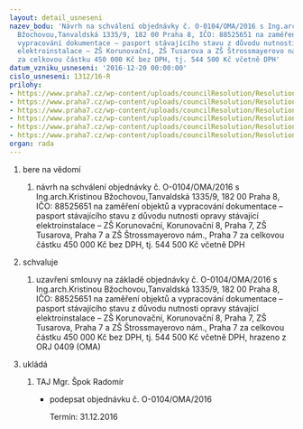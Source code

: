```yaml
---
layout: detail_usneseni
nazev_bodu: 'Návrh na schválení objednávky č. O-0104/OMA/2016 s Ing.arch.Kristinou
  Bžochovou,Tanvaldská 1335/9, 182 00 Praha 8, IČO: 88525651 na zaměření objektů a
  vypracování dokumentace – pasport stávajícího stavu z důvodu nutnosti opravy stávající
  elektroinstalace – ZŠ Korunovační, ZŠ Tusarova a ZŠ Štrossmayerovo nám., Praha 7
  za celkovou částku 450 000 Kč bez DPH, tj. 544 500 Kč včetně DPH'
datum_vzniku_usneseni: '2016-12-20 00:00:00'
cislo_usneseni: 1312/16-R
prilohy:
- https://www.praha7.cz/wp-content/uploads/councilResolution/Resolutions/27507/export/1duvodovazprava~149446.docx
- https://www.praha7.cz/wp-content/uploads/councilResolution/Resolutions/27507/export/2objednavkazamereniskolFINAL~149445.rtf
- https://www.praha7.cz/wp-content/uploads/councilResolution/Resolutions/27507/export/3OBJEDNAVKY_PD_PRILOHAc1~149444.doc
- https://www.praha7.cz/wp-content/uploads/councilResolution/Resolutions/27507/export/4Prilohac2objednavkyNabidkaBzochovapasportskoly~149443.pdf
- https://www.praha7.cz/wp-content/uploads/councilResolution/Resolutions/27507/export/5vypisARESIngarchKristinaBzochova~149442.htm
- https://www.praha7.cz/wp-content/uploads/councilResolution/Resolutions/27507/export/export~297025.pdf
organ: rada
---
```

<ol id="urzList" class="urzList_view"><li id="" class="urzClass1"><span name="1">bere na vědomí</span><ol class="urzOlClass"><li style="text-align: left;" id="" class="urzClass2"><span><p>návrh na schválení objednávky č.&nbsp;O-0104/OMA/2016 s Ing.arch.Kristinou Bžochovou,Tanvaldská 1335/9, 182 00 Praha 8, IČO: 88525651 na zaměření objektů a vypracování dokumentace – pasport stávajícího stavu z důvodu nutnosti opravy stávající elektroinstalace – ZŠ Korunovační, Korunovační 8, Praha 7, ZŠ Tusarova, Praha 7 a ZŠ Štrossmayerovo nám., Praha 7 za celkovou částku 450 000 Kč bez DPH, tj. 544 500 Kč včetně DPH</p></span></li></ol></li><li id="" class="urzClass1"><span name="24">schvaluje</span><ol class="urzOlClass"><li style="text-align: left;" id="" class="urzClass2"><span><p>uzavření smlouvy na základě objednávky č.&nbsp;O-0104/OMA/2016 s Ing.arch.Kristinou Bžochovou,Tanvaldská 1335/9, 182 00 Praha 8, IČO: 88525651 na zaměření objektů a vypracování dokumentace – pasport stávajícího stavu z důvodu nutnosti opravy stávající elektroinstalace – ZŠ Korunovační, Korunovační 8, Praha 7, ZŠ Tusarova, Praha 7 a ZŠ Štrossmayerovo nám., Praha 7 za celkovou částku 450 000 Kč bez DPH, tj. 544 500 Kč včetně DPH, hrazeno z ORJ 0409 (OMA)<br></p></span></li></ol></li><li class="urzClass1" id="urzUkoly"><span name="1">ukládá</span><ol class="urzOlClass"><li class="urzClass2"><span><p>TAJ Mgr. Špok Radomír</p></span><ul class="urzUlClass"><li class="urzClass3"><span><p>podepsat objednávku č. O-0104/OMA/2016</p></span><span class="urzUkolTermin">  Termín:&nbsp;31.12.2016</span></li></ul></li></ol></li></ol>